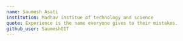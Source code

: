 ```yaml
---
name: Saumesh Asati
institution: Madhav institue of technology and science 
quote: Experience is the name everyone gives to their mistakes.
github_user: SaumeshGIT
---
```

